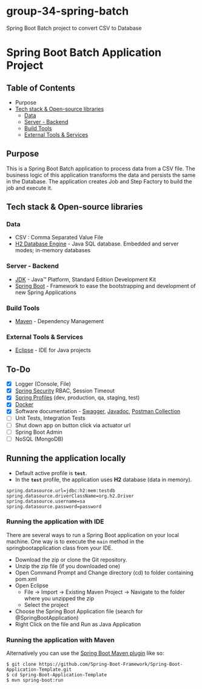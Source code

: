 # group-34-spring-batch
Spring Boot Batch project to convert CSV to Database

# Spring Boot Batch Application Project

## Table of Contents

  * Purpose
  * [Tech stack & Open-source libraries](#tech-stack---open-source-libraries)
    + [Data](#data)
    + [Server - Backend](#server---backend)
    + [Build Tools](#build)
    + [External Tools & Services](#external-tools---services)

## Purpose

This is a Spring Boot Batch application to process data from a CSV file. The business logic of this application transforms the data and persists the same in the Database.
The application creates Job and Step Factory to build the job and execute it.

## Tech stack & Open-source libraries

### Data

* 	CSV : Comma Separated Value File
* 	[H2 Database Engine](https://www.h2database.com/html/main.html) - Java SQL database. Embedded and server modes; in-memory databases

### Server - Backend

* 	[JDK](http://www.oracle.com/technetwork/java/javase/downloads/jdk8-downloads-2133151.html) - Java™ Platform, Standard Edition Development Kit
* 	[Spring Boot](https://spring.io/projects/spring-boot) - Framework to ease the bootstrapping and development of new Spring Applications

### Build Tools

* 	[Maven](https://maven.apache.org/) - Dependency Management

### External Tools & Services

* 	[Eclipse](https://www.eclipse.org/) - IDE for Java projects


## To-Do

* 	[x] Logger (Console, File)
* 	[x] [Spring Security](https://spring.io/projects/spring-security) RBAC, Session Timeout
* 	[x] [Spring Profiles](https://docs.spring.io/spring-boot/docs/current/reference/html/spring-boot-features.html#boot-features-profiles) (dev, production, qa, staging, test)
* 	[x] [Docker](https://www.docker.com/)
* 	[x] Software documentation - [Swagger](https://swagger.io/), [Javadoc](https://en.wikipedia.org/wiki/Javadoc), [Postman Collection](https://www.postman.com/collection/)
*   [ ] Unit Tests, Integration Tests
* 	[ ] Shut down app on button click via actuator url 
* 	[ ] Spring Boot Admin
* 	[ ] NoSQL (MongoDB)

## Running the application locally

*	Default active profile is **`test`**.
*	In the **`test`** profile, the application uses **H2** database (data in memory).

```properties
spring.datasource.url=jdbc:h2:mem:testdb
spring.datasource.driverClassName=org.h2.Driver
spring.datasource.username=sa
spring.datasource.password=password
```

### Running the application with IDE

There are several ways to run a Spring Boot application on your local machine. One way is to execute the `main` method in the springbootapplication class from your IDE.

* 	Download the zip or clone the Git repository.
* 	Unzip the zip file (if you downloaded one)
* 	Open Command Prompt and Change directory (cd) to folder containing pom.xml
* 	Open Eclipse
	* File -> Import -> Existing Maven Project -> Navigate to the folder where you unzipped the zip
	* Select the project
* 	Choose the Spring Boot Application file (search for @SpringBootApplication)
* 	Right Click on the file and Run as Java Application


### Running the application with Maven

Alternatively you can use the [Spring Boot Maven plugin](https://docs.spring.io/spring-boot/docs/current/reference/html/build-tool-plugins-maven-plugin.html) like so:

```shell
$ git clone https://github.com/Spring-Boot-Framework/Spring-Boot-Application-Template.git
$ cd Spring-Boot-Application-Template
$ mvn spring-boot:run
```



